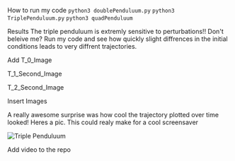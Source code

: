How to run my code
```python3 doublePenduluum.py```
```python3 TriplePenduluum.py```
```python3 quadPenduluum```

Results
The triple penduluum is extremly sensitive to perturbations!! Don't beleive me? Run my code and see how quickly slight diffrences in the initial conditions leads to very diffrent trajectories.

Add T_0_Image

T_1_Second_Image

T_2_Second_Image

Insert Images  

A really awesome surprise was how cool the trajectory plotted over time looked! Heres a pic. This could realy make for a cool screensaver

![Triple Penduluum](https://github.com/PeterJochem/TriplePendulum/blob/master/Trajectory.png)

Add video to the repo
